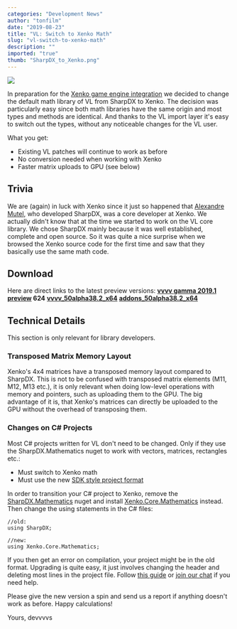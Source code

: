 ```yaml
---
categories: "Development News"
author: "tonfilm"
date: "2019-08-23"
title: "VL: Switch to Xenko Math"
slug: "vl-switch-to-xenko-math"
description: ""
imported: "true"
thumb: "SharpDX_to_Xenko.png"
---
```



![](SharpDX_to_Xenko.png)

In preparation for the [Xenko game engine integration](/blog/2018/vl-xenko-3d-engine-update-2) we decided to change the default math library of VL from SharpDX to Xenko. The decision was particularly easy since both math libraries have the same origin and most types and methods are identical. And thanks to the VL import layer it's easy to switch out the types, without any noticeable changes for the VL user.

What you get:
* Existing VL patches will continue to work as before
* No conversion needed when working with Xenko
* Faster matrix uploads to GPU (see below)

## Trivia
We are (again) in luck with Xenko since it just so happened that [Alexandre Mutel](https://github.com/xoofx), who developed SharpDX, was a core developer at Xenko. We actually didn't know that at the time we started to work on the VL core library. We chose SharpDX mainly because it was well established, complete and open source. So it was quite a nice surprise when we browsed the Xenko source code for the first time and saw that they basically use the same math code.

## Download
Here are direct links to the latest preview versions:
**[vvvv gamma 2019.1 preview](http://teamcity.vvvv.org/guestAuth/app/rest/builds/id:30533/artifacts/content/vvvv_gamma_2019.1.0-0624-g5df7a10830_setup.exe) 624**
**[vvvv_50alpha38.2_x64](http://teamcity.vvvv.org/guestAuth/app/rest/builds/id:30539/artifacts/content/vvvv_50alpha38.2_x64.zip)**
**[addons_50alpha38.2_x64](http://teamcity.vvvv.org/guestAuth/app/rest/builds/id:30539/artifacts/content/addons_50alpha38.2_x64.zip)**

## Technical Details
This section is only relevant for library developers.

### Transposed Matrix Memory Layout
Xenko's 4x4 matrices have a transposed memory layout compared to SharpDX. This is not to be confused with transposed matrix elements (M11, M12, M13 etc.), it is only relevant when doing low-level operations with memory and pointers, such as uploading them to the GPU. The big advantage of it is, that Xenko's matrices can directly be uploaded to the GPU without the overhead of transposing them.

### Changes on C# Projects
Most C# projects written for VL don't need to be changed. Only if they use the SharpDX.Mathematics nuget to work with vectors, matrices, rectangles etc.:

* Must switch to Xenko math
* Must use the new [SDK style project format](https://docs.microsoft.com/en-us/nuget/resources/check-project-format)

In order to transition your C# project to Xenko, remove the [SharpDX.Mathematics](https://www.nuget.org/packages/SharpDX.Mathematics/) nuget and install [Xenko.Core.Mathematics](https://www.nuget.org/packages/Xenko.Core.Mathematics) instead. Then change the using statements in the C# files:
```
//old:
using SharpDX;

//new:
using Xenko.Core.Mathematics;
```

If you then get an error on compilation, your project might be in the old format. Upgrading is quite easy, it just involves changing the header and deleting most lines in the project file. Follow [this guide](https://natemcmaster.com/blog/2017/03/09/vs2015-to-vs2017-upgrade) or [join our chat](https://riot.im/app/#/room/#vvvv:matrix.org) if you need help.

Please give the new version a spin and send us a report if anything doesn't work as before.
Happy calculations!

Yours,
devvvvs